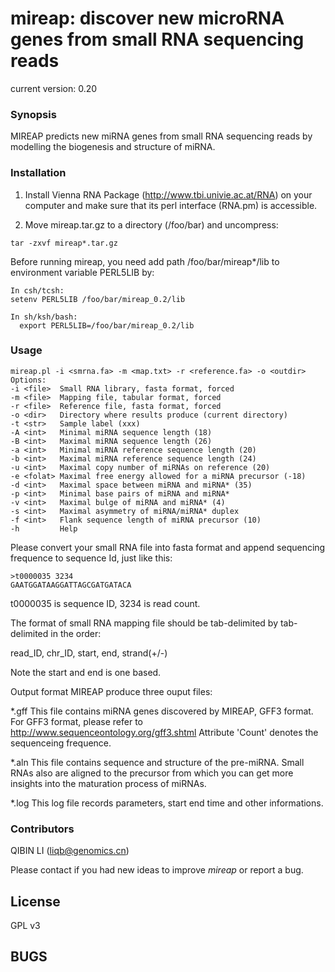 mireap: discover new microRNA genes from small RNA sequencing reads
===================================================================

current version: 0.20

### Synopsis

MIREAP predicts new miRNA genes from small RNA sequencing reads by modelling the biogenesis and structure of miRNA.

### Installation

1. Install Vienna RNA Package (http://www.tbi.univie.ac.at/RNA) on your computer and make sure that its perl interface (RNA.pm) is accessible.

2. Move mireap.tar.gz to a directory (/foo/bar) and uncompress:
```
tar -zxvf mireap*.tar.gz
```

Before running mireap, you need add path /foo/bar/mireap*/lib to environment variable PERL5LIB by:
```
In csh/tcsh:
setenv PERL5LIB /foo/bar/mireap_0.2/lib
```

```
In sh/ksh/bash:
  export PERL5LIB=/foo/bar/mireap_0.2/lib
```

### Usage
```
mireap.pl -i <smrna.fa> -m <map.txt> -r <reference.fa> -o <outdir>
Options:
-i <file>  Small RNA library, fasta format, forced
-m <file>  Mapping file, tabular format, forced
-r <file>  Reference file, fasta format, forced
-o <dir>   Directory where results produce (current directory)
-t <str>   Sample label (xxx)
-A <int>   Minimal miRNA sequence length (18)
-B <int>   Maximal miRNA sequence length (26)
-a <int>   Minimal miRNA reference sequence length (20)
-b <int>   Maximal miRNA reference sequence length (24)
-u <int>   Maximal copy number of miRNAs on reference (20)
-e <folat> Maximal free energy allowed for a miRNA precursor (-18)
-d <int>   Maximal space between miRNA and miRNA* (35)
-p <int>   Minimal base pairs of miRNA and miRNA*
-v <int>   Maximal bulge of miRNA and miRNA* (4)
-s <int>   Maximal asymmetry of miRNA/miRNA* duplex
-f <int>   Flank sequence length of miRNA precursor (10)
-h         Help
```

Please convert your small RNA file into fasta format and append
sequencing frequence to sequence Id, just like this:
```
>t0000035 3234
GAATGGATAAGGATTAGCGATGATACA
```
t0000035 is sequence ID, 3234 is read count.

The format of small RNA mapping file should be tab-delimited by tab-delimited in the order:

read_ID, chr_ID, start, end, strand(+/-)

Note the start and end is one based.

Output format
MIREAP produce three ouput files:

*.gff
This file contains miRNA genes discovered by MIREAP, GFF3 format. For
GFF3 format, please refer to http://www.sequenceontology.org/gff3.shtml
Attribute 'Count' denotes the sequenceing frequence.

*.aln
This file contains sequence and structure of the pre-miRNA. Small RNAs
also are aligned to the precursor from which you can get more insights
into the maturation process of miRNAs.

*.log
This log file records parameters, start end time and other informations.

### Contributors
QIBIN LI (liqb@genomics.cn)

Please contact if you had new ideas to improve *mireap* or report a bug.

## License
GPL v3

## BUGS

